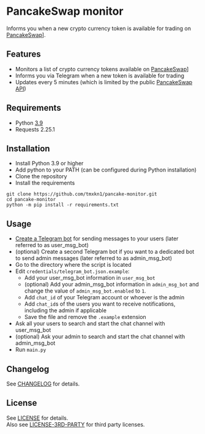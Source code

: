 # PancakeSwap monitor

Informs you when a new crypto currency token is available for trading on [PancakeSwap](https://pancakeswap.com/)].

## Features

- Monitors a list of crypto currency tokens available on [PancakeSwap](https://pancakeswap.com/)]
- Informs you via Telegram when a new token is available for trading
- Updates every 5 minutes (which is limited by the public [PancakeSwap API](https://github.com/pancakeswap/pancake-info-api))

## Requirements

- Python          [3.9](https://www.python.org/downloads/)
- Requests        2.25.1

## Installation

- Install Python 3.9 or higher
- Add python to your PATH (can be configured during Python installation)
- Clone the repository
- Install the requirements
```
git clone https://github.com/tmxkn1/pancake-monitor.git
cd pancake-monitor
python -m pip install -r requirements.txt
```

## Usage

- [Create a Telegram bot](https://core.telegram.org/bots#3-how-do-i-create-a-bot) for sending messages to your users (later referred to as user_msg_bot)
- (optional) Create a second Telegram bot if you want to a dedicated bot to send admin messages (later referred to as admin_msg_bot)
- Go to the directory where the script is located
- Edit `credentials/telegram_bot.json.example`:
  - Add your user_msg_bot information in `user_msg_bot`
  - (optional) Add your admin_msg_bot information in `admin_msg_bot` and change the value of `admin_msg_bot.enabled` to `1`.
  - Add `chat_id` of your Telegram account or whoever is the admin
  - Add `chat_id`s of the users you want to receive notifications, including the admin if applicable
  - Save the file and remove the `.example` extension
- Ask all your users to search and start the chat channel with user_msg_bot
- (optional) Ask your admin to search and start the chat channel with admin_msg_bot
- Run `main.py`

## Changelog
See [CHANGELOG](CHANGELOG.md) for details.

## License
See [LICENSE](LICENSE.md) for details.<br/>
Also see [LICENSE-3RD-PARTY](LICENSE-3RD-PARTY.md) for third party licenses.